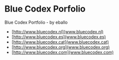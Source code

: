 Blue Codex Porfolio
====================

Blue Codex Portfolio - by eballo

- [http://www.bluecodex.nl](www.bluecodex.nl)
- [http://www.bluecodex.es](www.bluecodex.es)
- [http://www.bluecodex.cat](www.bluecodex.cat)
- [http://www.bluecodex.org](www.bluecodex.org)
- [http://www.bluecodex.com](www.bluecodex.com)
